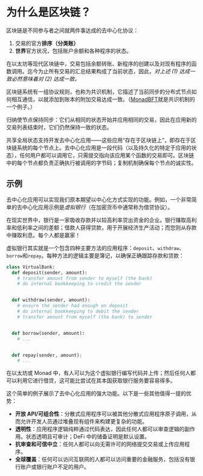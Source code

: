 # 为什么是区块链？

区块链是不同参与者之间就两件事达成的去中心化协议：

1. 交易的官方**排序（分类账）**
2. **世界**官方状况，包括账户余额和各种程序的状态。

在以太坊等现代区块链中，交易包括余额转账、新程序的创建以及对现有程序的函数调用。迄今为止所有交易的汇总结果构成了当前状态，因此，*对上述 (1) 达成一致必然意味着对 (2) 达成一致。*

区块链系统有一组协议规则，也称为共识机制，它描述了当前同步的分布式节点如何相互通信，以就添加到账本的附加交易达成一致。（[MonadBFT](https://docs.monad.xyz/monad-arch/consensus/monad-bft)就是共识机制的一个例子。）

归纳使节点保持同步：它们从相同的状态开始并应用相同的交易，因此在应用新的交易列表结束时，它们仍然保持一致的状态。

共享全局状态支持开发去中心化应用——这些应用“存在于区块链上”，即存在于区块链系统的每个节点上。去中心化应用是一段代码（以及持久化的特定于应用的状态），任何用户都可以调用它，只需提交指向该应用某个函数的交易即可。区块链中的每个节点都负责正确执行被调用的字节码；复制机制确保每个节点的诚实性。

## 示例

去中心化应用可以实现我们原本期望以中心化方式实现的功能。例如，一个非常简单的去中心化应用示例是*虚拟银行*（在加密货币中通常称为借贷协议）。

在现实世界中，银行是一家吸收存款并以较高利率贷出资金的企业。银行赚取高利率和低利率之间的差额；借款人获得贷款，用于开展经济生产活动；而您则从存款中赚取利息。每个人都是赢家！

虚拟银行其实就是一个包含四种主要方法的应用程序：`deposit`、`withdraw`、`borrow`和`repay`。每种方法的逻辑主要是簿记，以确保正确跟踪存款和贷款：

```python
class VirtualBank:
  def deposit(sender, amount):
    # transfer amount from sender to myself (the bank)
    # do internal bookkeeping to credit the sender


  def withdraw(sender, amount):
    # ensure the sender had enough on deposit
    # do internal bookkeeping to debit the sender
    # transfer amount from myself (the bank) to sender


  def borrow(sender, amount):
    # ...


  def repay(sender, amount);
    # ...
```



在以太坊或 Monad 中，有人可以为这个虚拟银行编写代码并上传；然后任何人都可以利用它进行借贷，这可能比尝试在其本国获取银行服务要容易得多。

这个简单的例子展示了去中心化应用的强大功能。以下是一些其他值得一提的优势：

- **开放 API/可组合性**：分散式应用程序可以被其他分散式应用程序原子调用，从而允许开发人员通过堆叠现有组件来构建更复杂的功能。
- **透明性**：应用程序逻辑纯粹通过代码表达，因此任何人都可以审查逻辑的副作用。状态透明且可审计；DeFi 中的储备证明是默认设置。
- **抗审查和可信中立**：任何人都可以向无需许可的网络提交交易或上传应用程序。
- **全球覆盖**：任何可以访问互联网的人都可以访问重要的金融服务，包括没有银行账户或银行账户不足的用户。
